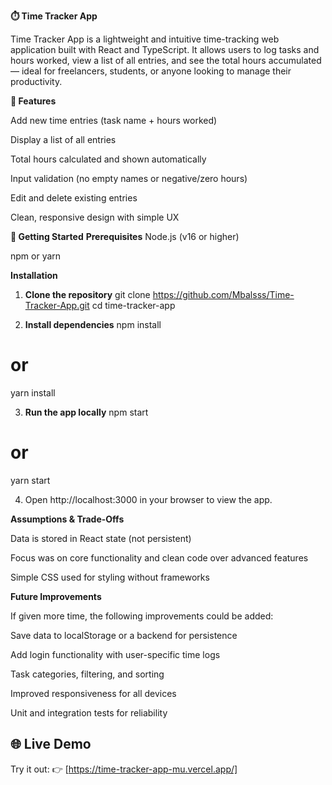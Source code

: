 **⏱️ Time Tracker App**


Time Tracker App is a lightweight and intuitive time-tracking web application built with React and TypeScript. It allows users to log tasks and hours worked, view a list of all entries, and see the total hours accumulated — ideal for freelancers, students, or anyone looking to manage their productivity.

**🔧 Features**

Add new time entries (task name + hours worked)

Display a list of all entries

Total hours calculated and shown automatically

Input validation (no empty names or negative/zero hours)

Edit and delete existing entries

Clean, responsive design with simple UX

**🚀 Getting Started**
**Prerequisites**
Node.js (v16 or higher)

npm or yarn


**Installation**
1. **Clone the repository**
git clone https://github.com/Mbalsss/Time-Tracker-App.git
cd time-tracker-app

2. **Install dependencies**
npm install
# or
yarn install

3. **Run the app locally**
npm start
# or
yarn start

4. Open http://localhost:3000 in your browser to view the app.


**Assumptions & Trade-Offs**

Data is stored in React state (not persistent)

Focus was on core functionality and clean code over advanced features

Simple CSS used for styling without frameworks


**Future Improvements**

If given more time, the following improvements could be added:

Save data to localStorage or a backend for persistence

Add login functionality with user-specific time logs

Task categories, filtering, and sorting

Improved responsiveness for all devices

Unit and integration tests for reliability


## 🌐 Live Demo
Try it out: 👉 [https://time-tracker-app-mu.vercel.app/]
